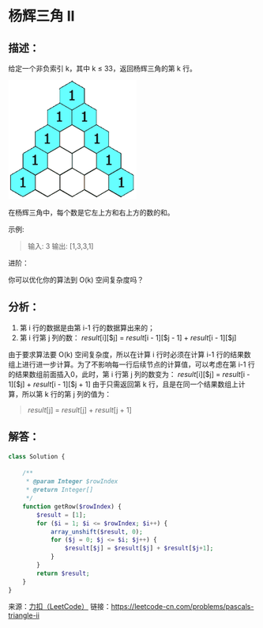 # 杨辉三角 II

## 描述：

给定一个非负索引 k，其中 k ≤ 33，返回杨辉三角的第 k 行。

![杨辉三角](https://github.com/CaiHongxuan/algorithm-treasury/blob/master/images/PascalTriangleAnimated2.gif)

在杨辉三角中，每个数是它左上方和右上方的数的和。

示例:

> 输入: 3
> 输出: [1,3,3,1]

进阶：

你可以优化你的算法到 O(k) 空间复杂度吗？


## 分析：
1. 第 i 行的数据是由第 i-1 行的数据算出来的；
2. 第 i 行第 j 列的数： $result[$i][$j] = $result[$i - 1][$j - 1] + $result[$i - 1][$j]

由于要求算法要 O(k) 空间复杂度，所以在计算 i 行时必须在计算 i-1 行的结果数组上进行进一步计算。为了不影响每一行后续节点的计算值，可以考虑在第 i-1 行的结果数组前面插入0，此时，第 i 行第 j 列的数变为： $result[$i][$j] = $result[$i - 1][$j] + $result[$i - 1][$j + 1]
由于只需返回第 k 行，且是在同一个结果数组上计算，所以第 k 行的第 j 列的值为：
> $result[$j] = $result[$j] + $result[$j + 1]

## 解答：

```php
class Solution {

    /**
     * @param Integer $rowIndex
     * @return Integer[]
     */
    function getRow($rowIndex) {
        $result = [1];
        for ($i = 1; $i <= $rowIndex; $i++) {
            array_unshift($result, 0);
            for ($j = 0; $j <= $i; $j++) {
                $result[$j] = $result[$j] + $result[$j+1];
            }
        }
        return $result;
    }
}
```

来源：[力扣（LeetCode）](https://leetcode-cn.com/problems/pascals-triangle-ii)
链接：https://leetcode-cn.com/problems/pascals-triangle-ii
